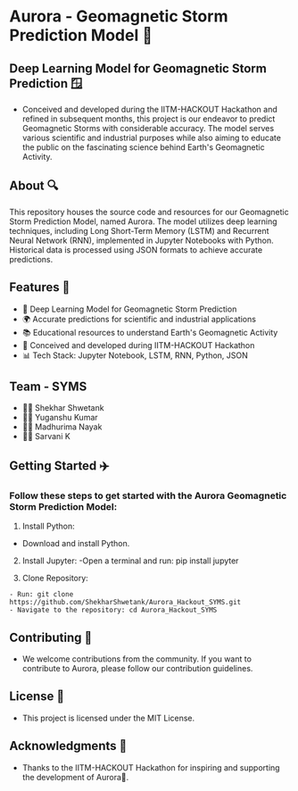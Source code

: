 # Aurora - Geomagnetic Storm Prediction Model 🌌

## Deep Learning Model for Geomagnetic Storm Prediction 🪟

- Conceived and developed during the IITM-HACKOUT Hackathon and refined in subsequent months, this project is our endeavor to predict Geomagnetic Storms with considerable accuracy. The model serves various scientific and industrial purposes while also aiming to educate the public on the fascinating science behind Earth's Geomagnetic Activity.

## About 🔍

This repository houses the source code and resources for our Geomagnetic Storm Prediction Model, named Aurora. The model utilizes deep learning techniques, including Long Short-Term Memory (LSTM) and Recurrent Neural Network (RNN), implemented in Jupyter Notebooks with Python. Historical data is processed using JSON formats to achieve accurate predictions.

## Features 📶

- 🤖 Deep Learning Model for Geomagnetic Storm Prediction
- 🌍 Accurate predictions for scientific and industrial applications
- 📚 Educational resources to understand Earth's Geomagnetic Activity
- 🚀 Conceived and developed during IITM-HACKOUT Hackathon
- 📊 Tech Stack: Jupyter Notebook, LSTM, RNN, Python, JSON

## Team - SYMS

- 🧑‍💻 Shekhar Shwetank
- 🧑‍💻 Yuganshu Kumar 
- 👩‍💻 Madhurima Nayak
- 👩‍💻 Sarvani K

## Getting Started ✈️

### Follow these steps to get started with the Aurora Geomagnetic Storm Prediction Model:

1. Install Python:
- Download and install Python.

2. Install Jupyter:
-Open a terminal and run: pip install jupyter

3. Clone Repository:
```
- Run: git clone https://github.com/ShekharShwetank/Aurora_Hackout_SYMS.git
- Navigate to the repository: cd Aurora_Hackout_SYMS 
```
## Contributing 🤝

- We welcome contributions from the community. If you want to contribute to Aurora, please follow our contribution guidelines.

## License 📃

- This project is licensed under the MIT License.

## Acknowledgments 👮

- Thanks to the IITM-HACKOUT Hackathon for inspiring and supporting the development of Aurora🚀.



